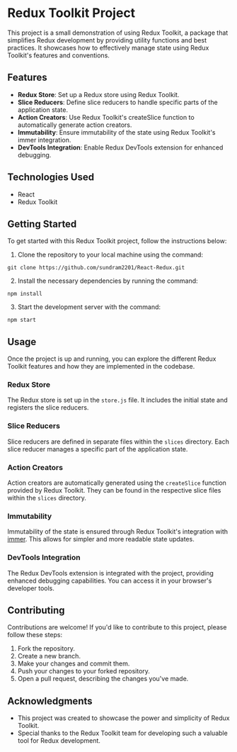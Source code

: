 <h1>Redux Toolkit Project</h1>

<p>This project is a small demonstration of using Redux Toolkit, a package that simplifies Redux development by providing utility functions and best practices. It showcases how to effectively manage state using Redux Toolkit's features and conventions.</p>

<h2>Features</h2>

<ul>
  <li><strong>Redux Store</strong>: Set up a Redux store using Redux Toolkit.</li>
  <li><strong>Slice Reducers</strong>: Define slice reducers to handle specific parts of the application state.</li>
  <li><strong>Action Creators</strong>: Use Redux Toolkit's createSlice function to automatically generate action creators.</li>
  <li><strong>Immutability</strong>: Ensure immutability of the state using Redux Toolkit's immer integration.</li> 
  <li><strong>DevTools Integration</strong>: Enable Redux DevTools extension for enhanced debugging.</li>
</ul>

<h2>Technologies Used</h2>

<ul>
  <li>React</li>
  <li>Redux Toolkit</li>
</ul>

<h2>Getting Started</h2>

<p>To get started with this Redux Toolkit project, follow the instructions below:</p>

<ol>
  <li>Clone the repository to your local machine using the command:</li>
</ol>

<pre><code>git clone https://github.com/sundram2201/React-Redux.git</code></pre>

<ol start="2">
  <li>Install the necessary dependencies by running the command:</li>
</ol>

<pre><code>npm install</code></pre>

<ol start="3">
  <li>Start the development server with the command:</li>
</ol>

<pre><code>npm start</code></pre>



<h2>Usage</h2>

<p>Once the project is up and running, you can explore the different Redux Toolkit features and how they are implemented in the codebase.</p>

<h3>Redux Store</h3>

<p>The Redux store is set up in the <code>store.js</code> file. It includes the initial state and registers the slice reducers.</p>

<h3>Slice Reducers</h3>

<p>Slice reducers are defined in separate files within the <code>slices</code> directory. Each slice reducer manages a specific part of the application state.</p>

<h3>Action Creators</h3>

<p>Action creators are automatically generated using the <code>createSlice</code> function provided by Redux Toolkit. They can be found in the respective slice files within the <code>slices</code> directory.</p>

<h3>Immutability</h3>

<p>Immutability of the state is ensured through Redux Toolkit's integration with <a href="https://immerjs.github.io/immer/">immer</a>. This allows for simpler and more readable state updates.</p>

 

  

<h3>DevTools Integration</h3>

<p>The Redux DevTools extension is integrated with the project, providing enhanced debugging capabilities. You can access it in your browser's developer tools.</p>



<h2>Contributing</h2>

<p>Contributions are welcome! If you'd like to contribute to this project, please follow these steps:</p>

<ol>
  <li>Fork the repository.</li>
  <li>Create a new branch.</li>
  <li>Make your changes and commit them.</li>
  <li>Push your changes to your forked repository.</li>
  <li>Open a pull request, describing the changes you've made.</li>
</ol>

 

<h2>Acknowledgments</h2>

<ul>
  <li>This project was created to showcase the power and simplicity of Redux Toolkit.</li>
  <li>Special thanks to the Redux Toolkit team for developing such a valuable tool for Redux development.</li>
</ul>
